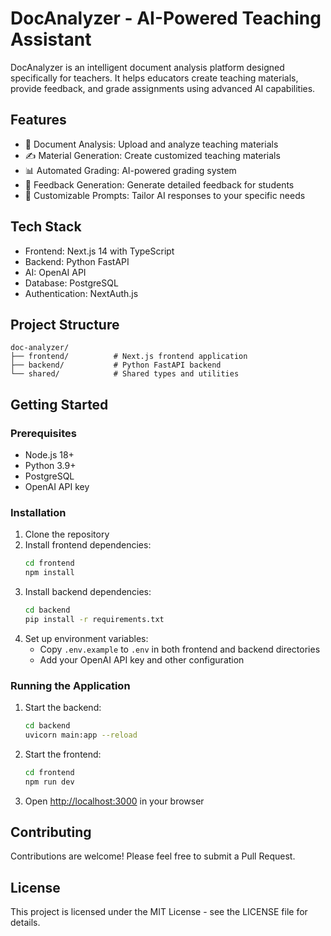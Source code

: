 # DocAnalyzer - AI-Powered Teaching Assistant

DocAnalyzer is an intelligent document analysis platform designed specifically for teachers. It helps educators create teaching materials, provide feedback, and grade assignments using advanced AI capabilities.

## Features

- 📝 Document Analysis: Upload and analyze teaching materials
- ✍️ Material Generation: Create customized teaching materials
- 📊 Automated Grading: AI-powered grading system
- 💬 Feedback Generation: Generate detailed feedback for students
- 🎯 Customizable Prompts: Tailor AI responses to your specific needs

## Tech Stack

- Frontend: Next.js 14 with TypeScript
- Backend: Python FastAPI
- AI: OpenAI API
- Database: PostgreSQL
- Authentication: NextAuth.js

## Project Structure

```
doc-analyzer/
├── frontend/          # Next.js frontend application
├── backend/           # Python FastAPI backend
└── shared/            # Shared types and utilities
```

## Getting Started

### Prerequisites

- Node.js 18+
- Python 3.9+
- PostgreSQL
- OpenAI API key

### Installation

1. Clone the repository
2. Install frontend dependencies:
   ```bash
   cd frontend
   npm install
   ```
3. Install backend dependencies:
   ```bash
   cd backend
   pip install -r requirements.txt
   ```
4. Set up environment variables:
   - Copy `.env.example` to `.env` in both frontend and backend directories
   - Add your OpenAI API key and other configuration

### Running the Application

1. Start the backend:
   ```bash
   cd backend
   uvicorn main:app --reload
   ```

2. Start the frontend:
   ```bash
   cd frontend
   npm run dev
   ```

3. Open [http://localhost:3000](http://localhost:3000) in your browser

## Contributing

Contributions are welcome! Please feel free to submit a Pull Request.

## License

This project is licensed under the MIT License - see the LICENSE file for details.